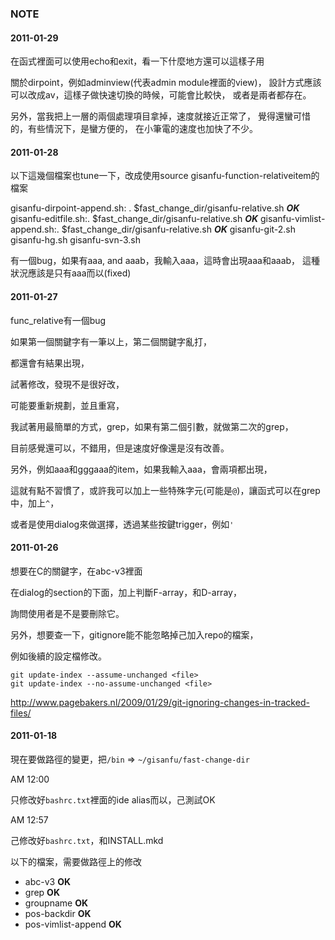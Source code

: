 ### NOTE

#### 2011-01-29

在函式裡面可以使用echo和exit，看一下什麼地方還可以這樣子用

關於dirpoint，例如adminview(代表admin module裡面的view)，
設計方式應該可以改成av，這樣子做快速切換的時候，可能會比較快，
或者是兩者都存在。

另外，當我把上一層的兩個處理項目拿掉，速度就接近正常了，
覺得還蠻可惜的，有些情況下，是蠻方便的，
在小筆電的速度也加快了不少。

#### 2011-01-28

以下這幾個檔案也tune一下，改成使用source gisanfu-function-relativeitem的檔案

gisanfu-dirpoint-append.sh:	. $fast_change_dir/gisanfu-relative.sh ***OK***
gisanfu-editfile.sh:. $fast_change_dir/gisanfu-relative.sh ***OK***
gisanfu-vimlist-append.sh:. $fast_change_dir/gisanfu-relative.sh ***OK***
gisanfu-git-2.sh
gisanfu-hg.sh
gisanfu-svn-3.sh

有一個bug，如果有aaa, and aaab，我輸入aaa，這時會出現aaa和aaab，
這種狀況應該是只有aaa而以(fixed)

#### 2011-01-27

func_relative有一個bug

如果第一個關鍵字有一筆以上，第二個關鍵字亂打，

都還會有結果出現，

試著修改，發現不是很好改，

可能要重新規劃，並且重寫，

我試著用最簡單的方式，grep，如果有第二個引數，就做第二次的grep，

目前感覺還可以，不錯用，但是速度好像還是沒有改善。


另外，例如aaa和gggaaa的item，如果我輸入aaa，會兩項都出現，

這就有點不習慣了，或許我可以加上一些特殊字元(可能是`@`)，讓函式可以在grep中，加上`^`，

或者是使用dialog來做選擇，透過某些按鍵trigger，例如`'`

#### 2011-01-26

想要在C的關鍵字，在abc-v3裡面

在dialog的section的下面，加上判斷F-array，和D-array，

詢問使用者是不是要刪除它。

另外，想要查一下，gitignore能不能忽略掉己加入repo的檔案，

例如後續的設定檔修改。

	git update-index --assume-unchanged <file>
	git update-index --no-assume-unchanged <file>

<http://www.pagebakers.nl/2009/01/29/git-ignoring-changes-in-tracked-files/>

#### 2011-01-18

現在要做路徑的變更，把`/bin` => `~/gisanfu/fast-change-dir`

AM 12:00

只修改好`bashrc.txt`裡面的ide alias而以，己測試OK

AM 12:57

己修改好`bashrc.txt`，和INSTALL.mkd

以下的檔案，需要做路徑上的修改

- abc-v3 **OK**
- grep **OK**
- groupname **OK**
- pos-backdir **OK**
- pos-vimlist-append **OK**
